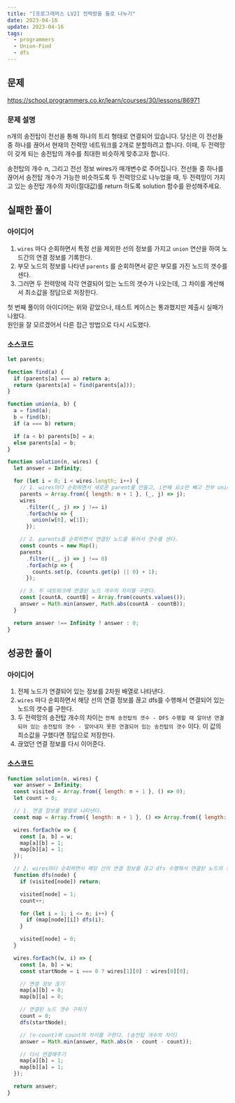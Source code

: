 ```yaml
---
title: "[프로그래머스 LV2] 전력망을 둘로 나누기"
date: 2023-04-16
update: 2023-04-16
tags:
  - programmers
  - Union-Find
  - dfs
---
```


## 문제
https://school.programmers.co.kr/learn/courses/30/lessons/86971

### 문제 설명
n개의 송전탑이 전선을 통해 하나의 트리 형태로 연결되어 있습니다. 당신은 이 전선들 중 하나를 끊어서 현재의 전력망 네트워크를 2개로 분할하려고 합니다. 이때, 두 전력망이 갖게 되는 송전탑의 개수를 최대한 비슷하게 맞추고자 합니다.

송전탑의 개수 n, 그리고 전선 정보 wires가 매개변수로 주어집니다. 전선들 중 하나를 끊어서 송전탑 개수가 가능한 비슷하도록 두 전력망으로 나누었을 때, 두 전력망이 가지고 있는 송전탑 개수의 차이(절대값)를 return 하도록 solution 함수를 완성해주세요.

## 실패한 풀이

### 아이디어
1. `wires` 마다 순회하면서 특정 선을 제외한 선의 정보를 가지고 `union` 연산을 하여 노드간의 연결 정보를 기록한다.
2. 부모 노드의 정보를 나타낸 `parents` 를 순회하면서 같은 부모를 가진 노드의 갯수를 센다.
3. 그러면 두 전력망에 각각 연결되어 있는 노드의 갯수가 나오는데, 그 차이를 계산해서 최소값을 정답으로 저장한다.  

첫 번째 풀이의 아이디어는 위와 같았으나, 테스트 케이스는 통과했지만 제출시 실패가 나왔다.  
원인을 잘 모르겠어서 다른 접근 방법으로 다시 시도했다.

### 소스코드
```js
let parents;

function find(a) {
  if (parents[a] === a) return a;
  return (parents[a] = find(parents[a]));
}

function union(a, b) {
  a = find(a);
  b = find(b);
  if (a === b) return;

  if (a < b) parents[b] = a;
  else parents[a] = b;
}

function solution(n, wires) {
  let answer = Infinity;

  for (let i = 0; i < wires.length; i++) {
    // 1. wires마다 순회하면서 새로운 parent를 만들고, i번째 요소만 빼고 전부 union한다.
    parents = Array.from({ length: n + 1 }, (_, j) => j);
    wires
      .filter((_, j) => j !== i)
      .forEach(w => {
        union(w[0], w[1]);
      });

    // 2. parents를 순회하면서 연결된 노드를 묶어서 갯수를 센다.
    const counts = new Map();
    parents
      .filter((_, j) => j !== 0)
      .forEach(p => {
        counts.set(p, (counts.get(p) || 0) + 1);
      });

    // 3. 두 네트워크에 연결된 노드 개수의 차이를 구한다.
    const [countA, countB] = Array.from(counts.values());
    answer = Math.min(answer, Math.abs(countA - countB));
  }

  return answer !== Infinity ? answer : 0;
}

```

## 성공한 풀이

### 아이디어
1. 전체 노드가 연결되어 있는 정보를 2차원 배열로 나타낸다.  
2. `wires` 마다 순회하면서 해당 선의 연결 정보를 끊고 dfs를 수행해서 연결되어 있는 노드의 갯수를 구한다.  
3. 두 전력망의 송전탑 개수의 차이는 `전체 송전탑의 갯수 - DFS 수행할 때 알아낸 연결되어 있는 송전탑의 갯수 - 알아내지 못한 연결되어 있는 송전탑의 갯수` 이다. 이 값의 최소값을 구했다면 정답으로 저장한다.
4. 끊었던 연결 정보를 다시 이어준다.

### 소스코드
```js
function solution(n, wires) {
  var answer = Infinity;
  const visited = Array.from({ length: n + 1 }, () => 0);
  let count = 0;

  // 1. 연결 정보를 행렬로 나타낸다.
  const map = Array.from({ length: n + 1 }, () => Array.from({ length: n + 1 }, () => 0));

  wires.forEach(w => {
    const [a, b] = w;
    map[a][b] = 1;
    map[b][a] = 1;
  });

  // 2. wires마다 순회하면서 해당 선의 연결 정보를 끊고 dfs 수행해서 연결된 노드의 갯수를 구한다.
  function dfs(node) {
    if (visited[node]) return;

    visited[node] = 1;
    count++;

    for (let i = 1; i <= n; i++) {
      if (map[node][i]) dfs(i);
    }

    visited[node] = 0;
  }

  wires.forEach((w, i) => {
    const [a, b] = w;
    const startNode = i === 0 ? wires[1][0] : wires[0][0];

    // 연결 정보 끊기
    map[a][b] = 0;
    map[b][a] = 0;

    // 연결된 노드 갯수 구하기
    count = 0;
    dfs(startNode);

    // (n-count)와 count의 차이를 구한다. (송전탑 개수의 차이)
    answer = Math.min(answer, Math.abs(n - count - count));

    // 다시 연결해주기
    map[a][b] = 1;
    map[b][a] = 1;
  });

  return answer;
}
```